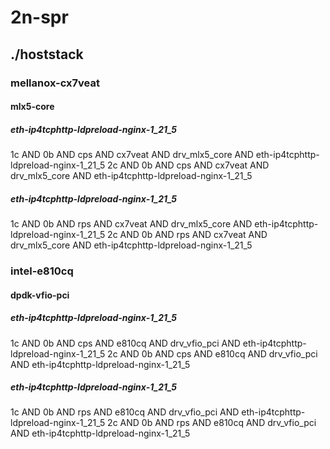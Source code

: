 # 2n-spr
## ./hoststack
### mellanox-cx7veat
#### mlx5-core
##### eth-ip4tcphttp-ldpreload-nginx-1_21_5
1c AND 0b AND cps AND cx7veat AND drv_mlx5_core AND eth-ip4tcphttp-ldpreload-nginx-1_21_5
2c AND 0b AND cps AND cx7veat AND drv_mlx5_core AND eth-ip4tcphttp-ldpreload-nginx-1_21_5
##### eth-ip4tcphttp-ldpreload-nginx-1_21_5
1c AND 0b AND rps AND cx7veat AND drv_mlx5_core AND eth-ip4tcphttp-ldpreload-nginx-1_21_5
2c AND 0b AND rps AND cx7veat AND drv_mlx5_core AND eth-ip4tcphttp-ldpreload-nginx-1_21_5
### intel-e810cq
#### dpdk-vfio-pci
##### eth-ip4tcphttp-ldpreload-nginx-1_21_5
1c AND 0b AND cps AND e810cq AND drv_vfio_pci AND eth-ip4tcphttp-ldpreload-nginx-1_21_5
2c AND 0b AND cps AND e810cq AND drv_vfio_pci AND eth-ip4tcphttp-ldpreload-nginx-1_21_5
##### eth-ip4tcphttp-ldpreload-nginx-1_21_5
1c AND 0b AND rps AND e810cq AND drv_vfio_pci AND eth-ip4tcphttp-ldpreload-nginx-1_21_5
2c AND 0b AND rps AND e810cq AND drv_vfio_pci AND eth-ip4tcphttp-ldpreload-nginx-1_21_5